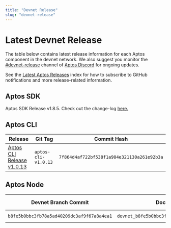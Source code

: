 ```yaml
---
title: "Devnet Release"
slug: "devnet-release"
---
```


# Latest Devnet Release

The table below contains latest release information for each Aptos component in the devnet network. We also suggest you monitor the [#devnet-release](https://discord.com/channels/945856774056083548/956692649430093904) channel of [Aptos Discord](https://discord.gg/aptosnetwork) for ongoing updates.

See the [Latest Aptos Releases](./index.md) index for how to subscribe to GitHub notifications and more release-related information.

## Aptos SDK

Aptos SDK Release v1.8.5. Check out the change-log [here.](https://github.com/aptos-labs/aptos-core/blob/main/ecosystem/typescript/sdk/CHANGELOG.md#185-2023-04-29)

## Aptos CLI

|Release | Git Tag | Commit Hash|
|---|---|---|
|[Aptos CLI Release v1.0.13](https://github.com/aptos-labs/aptos-core/releases/tag/aptos-cli-v1.0.13)| `aptos-cli-v1.0.13` | `7f864d4af722bf538f1a904e321130a261e92b3a` |

## Aptos Node

|Devnet Branch Commit | Docker Image Tag | Docker Image Digest | genesis.blob SHA-256 | Waypoint | Chain ID|
|---|---|---|---|---|---|
|`b8fe5b0bbc3fb78a5ad40209dc3af9f67a8a4ea1`| `devnet_b8fe5b0bbc3fb78a5ad40209dc3af9f67a8a4ea1` | `sha256:604c279f52c6c99dbe238229507c074758c2178b455c18890ef58a2fc38ccc80` | `sha256: 2b5365cde39aee414a681abd20c09f39fdb3609fc0ca0735abb947c412db6a0d`| `0:33adb2ff9338723432d83718c22e2b107a453eee21a67bc0ae2d99db130d2c3d` | 59 |